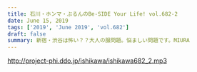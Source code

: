 ```yaml
---
title: 石川・ホンマ・ぶるんのBe-SIDE Your Life! vol.682-2
date: June 15, 2019
tags: ['2019', 'June 2019', 'vol.682']
draft: false
summary: 新宿・渋谷は怖い？？大人の服問題。悩ましい問題です。MIURA
---
```


http://project-phi.ddo.jp/ishikawa/ishikawa682_2.mp3